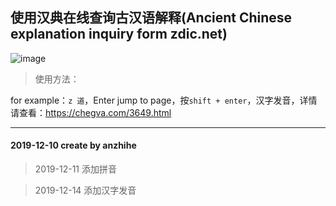 ## 使用汉典在线查询古汉语解释(Ancient Chinese explanation inquiry form zdic.net)
![image](https://github.com/anzhihe/Efficient-office/blob/master/ancient-chinese-zdic/zdic.gif)
> 使用方法：

for example：`z 道`，Enter jump to page，按`shift + enter`，汉字发音，详情请查看：https://chegva.com/3649.html

---
#### 2019-12-10 create by anzhihe
>  2019-12-11 添加拼音

>  2019-12-14 添加汉字发音

